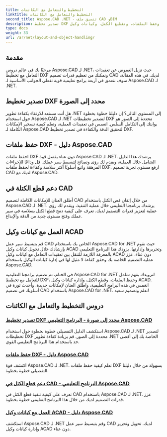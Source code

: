 ```yaml
---
title: التخطيط والتعامل مع الكائنات
linktitle: التخطيط والتعامل مع الكائنات
second_title: Aspose.CAD .NET - تنسيق ملف CAD وBIM
description: تصدير تخطيط DXF الرئيسي، وحفظ الملفات، وتقطيع الكتل، وكيانات وكيل ACAD دون عناء لتحسين تصميم CAD باستخدام Aspose.CAD لـ .NET.
type: docs
weight: 33
url: /ar/net/layout-and-object-handling/
---
```


## مقدمة

مرحبًا بك في عالم دروس Aspose.CAD لـ .NET، حيث نزيل الغموض عن تعقيدات التعامل مع تخطيط DXF ونمكنك من تعظيم قدرات تصميم CAD لديك. في هذه المقالة، سوف نتعمق في أربعة برامج تعليمية قوية تغطي الجوانب الأساسية لـ Aspose.CAD لـ .NET.

 ## تصدير تخطيط DXF محدد إلى الصورة

هل أنت مستعد للارتقاء بكفاءة تطوير .NET إلى المستوى التالي؟ إن دليلنا خطوة بخطوة حول استخدام Aspose.CAD لـ .NET لتصدير تخطيطات DXF محددة إلى الصور هو بوابتك إلى التكامل السلس. انغمس في تعقيدات العملية، وتعلم كيفية تسخير الإمكانات الكاملة لـ Aspose.CAD لتحقيق الدقة والكفاءة في تصدير تخطيط DXF.

 ## حفظ ملفات DXF - دليل Aspose.CAD

احفظ ملفات DXF دون عناء بفضل قوة Aspose.CAD لـ .NET. يرشدك هذا الدليل الشامل خلال العملية، ويقدم لك رؤى ونصائح لتبسيط سير عملك. قل وداعًا للإجراءات المرهقة واتبع أسلوبًا أكثر سلاسة وكفاءة لحفظ ملفات DXF. ارفع مستوى تجربة تصميم CAD لديك مع Aspose.CAD.

 ## دعم قطع الكتلة في CAD

أطلق العنان للإمكانات الكاملة لتصميم CAD من خلال إتقان قص الكتل باستخدام Aspose.CAD لـ .NET. يرشدك برنامجنا التعليمي خلال عملية التنفيذ، ويقدم لك رؤى عملية لتعزيز قدرات التصميم لديك. تعرف على كيفية دمج قطع الكتل بسلاسة في سير عملك وفتح مستوى جديد من الدقة والإبداع.

 ## العمل مع كيانات وكيل ACAD

قم بتبسيط سير عمل CAD الخاص بك باستخدام Aspose.CAD for .NET حيث نقوم بإرشادك خلال تحويل كيانات وكيل ACAD وتحريرها وإدارتها. يزودك هذا البرنامج التعليمي بالمعرفة اللازمة للتنقل بين تعقيدات التعامل مع كيانات وكيل ACAD دون عناء. عزز عملية التصميم الخاصة بك وحقق كفاءة لا مثيل لها في إدارة كيانات الوكيل باستخدام Aspose.CAD.

في الختام، تم تصميم برامجنا التعليمية Aspose.CAD for .NET لتزويدك بفهم شامل للتعامل مع تخطيط DXF، وحفظ الملفات، وقطع الكتل، وإدارة كيانات وكيل ACAD. انغمس في هذه البرامج التعليمية، واطلق العنان لإمكانات جديدة، وأحدث ثورة في أسلوبك في تصميم CAD باستخدام Aspose.CAD for .NET. تعلم وتصميم سعيد!
## دروس التخطيط والتعامل مع الكائنات
### [تصدير تخطيط DXF محدد إلى صورة - البرنامج التعليمي Aspose.CAD](./exporting-specific-dxf-layout-to-image/)
استكشف الدليل التفصيلي خطوة بخطوة حول استخدام Aspose.CAD لـ .NET لتصدير تخطيطات DXF محددة إلى الصور. قم بزيادة كفاءة تطوير .NET الخاصة بك إلى أقصى حد باستخدام هذا البرنامج التعليمي القوي.
### [حفظ ملفات DXF - دليل Aspose.CAD](./saving-dxf-files/)
اكتشف قوة Aspose.CAD لـ .NET. تعلم كيفية حفظ ملفات DXF بسهولة من خلال دليلنا التفصيلي خطوة بخطوة.
### [دعم قطع الكتل في CAD - البرنامج التعليمي Aspose.CAD](./supporting-block-clipping-in-cad/)
تعرف على كيفية تنفيذ قطع الكتل في CAD باستخدام Aspose.CAD لـ .NET. عزز قدرات التصميم لديك من خلال هذا البرنامج التعليمي خطوة بخطوة.
### [العمل مع كيانات وكيل ACAD - دليل Aspose.CAD](./working-with-acad-proxy-entities/)
استكشف Aspose.CAD لـ .NET وقم بتبسيط سير عمل CAD لديك. تحويل وتحرير وإدارة كيانات وكيل ACAD دون عناء.